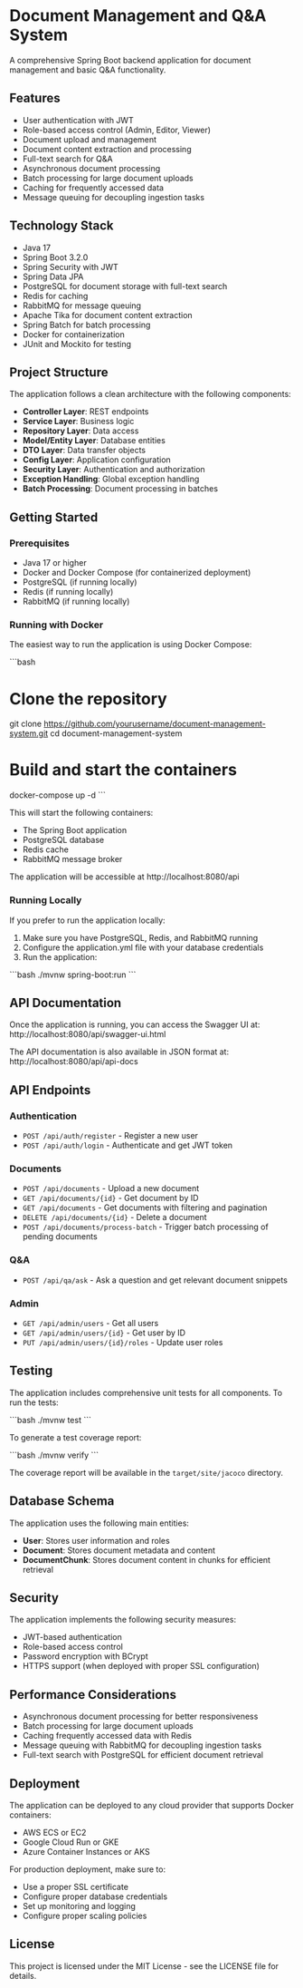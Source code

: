 # Document Management and Q&A System

A comprehensive Spring Boot backend application for document management and basic Q&A functionality.

## Features

- User authentication with JWT
- Role-based access control (Admin, Editor, Viewer)
- Document upload and management
- Document content extraction and processing
- Full-text search for Q&A
- Asynchronous document processing
- Batch processing for large document uploads
- Caching for frequently accessed data
- Message queuing for decoupling ingestion tasks

## Technology Stack

- Java 17
- Spring Boot 3.2.0
- Spring Security with JWT
- Spring Data JPA
- PostgreSQL for document storage with full-text search
- Redis for caching
- RabbitMQ for message queuing
- Apache Tika for document content extraction
- Spring Batch for batch processing
- Docker for containerization
- JUnit and Mockito for testing

## Project Structure

The application follows a clean architecture with the following components:

- **Controller Layer**: REST endpoints
- **Service Layer**: Business logic
- **Repository Layer**: Data access
- **Model/Entity Layer**: Database entities
- **DTO Layer**: Data transfer objects
- **Config Layer**: Application configuration
- **Security Layer**: Authentication and authorization
- **Exception Handling**: Global exception handling
- **Batch Processing**: Document processing in batches

## Getting Started

### Prerequisites

- Java 17 or higher
- Docker and Docker Compose (for containerized deployment)
- PostgreSQL (if running locally)
- Redis (if running locally)
- RabbitMQ (if running locally)

### Running with Docker

The easiest way to run the application is using Docker Compose:

\`\`\`bash
# Clone the repository
git clone https://github.com/yourusername/document-management-system.git
cd document-management-system

# Build and start the containers
docker-compose up -d
\`\`\`

This will start the following containers:
- The Spring Boot application
- PostgreSQL database
- Redis cache
- RabbitMQ message broker

The application will be accessible at http://localhost:8080/api

### Running Locally

If you prefer to run the application locally:

1. Make sure you have PostgreSQL, Redis, and RabbitMQ running
2. Configure the application.yml file with your database credentials
3. Run the application:

\`\`\`bash
./mvnw spring-boot:run
\`\`\`

## API Documentation

Once the application is running, you can access the Swagger UI at:
http://localhost:8080/api/swagger-ui.html

The API documentation is also available in JSON format at:
http://localhost:8080/api/api-docs

## API Endpoints

### Authentication

- `POST /api/auth/register` - Register a new user
- `POST /api/auth/login` - Authenticate and get JWT token

### Documents

- `POST /api/documents` - Upload a new document
- `GET /api/documents/{id}` - Get document by ID
- `GET /api/documents` - Get documents with filtering and pagination
- `DELETE /api/documents/{id}` - Delete a document
- `POST /api/documents/process-batch` - Trigger batch processing of pending documents

### Q&A

- `POST /api/qa/ask` - Ask a question and get relevant document snippets

### Admin

- `GET /api/admin/users` - Get all users
- `GET /api/admin/users/{id}` - Get user by ID
- `PUT /api/admin/users/{id}/roles` - Update user roles

## Testing

The application includes comprehensive unit tests for all components. To run the tests:

\`\`\`bash
./mvnw test
\`\`\`

To generate a test coverage report:

\`\`\`bash
./mvnw verify
\`\`\`

The coverage report will be available in the `target/site/jacoco` directory.

## Database Schema

The application uses the following main entities:

- **User**: Stores user information and roles
- **Document**: Stores document metadata and content
- **DocumentChunk**: Stores document content in chunks for efficient retrieval

## Security

The application implements the following security measures:

- JWT-based authentication
- Role-based access control
- Password encryption with BCrypt
- HTTPS support (when deployed with proper SSL configuration)

## Performance Considerations

- Asynchronous document processing for better responsiveness
- Batch processing for large document uploads
- Caching frequently accessed data with Redis
- Message queuing with RabbitMQ for decoupling ingestion tasks
- Full-text search with PostgreSQL for efficient document retrieval

## Deployment

The application can be deployed to any cloud provider that supports Docker containers:

- AWS ECS or EC2
- Google Cloud Run or GKE
- Azure Container Instances or AKS

For production deployment, make sure to:
- Use a proper SSL certificate
- Configure proper database credentials
- Set up monitoring and logging
- Configure proper scaling policies

## License

This project is licensed under the MIT License - see the LICENSE file for details.
